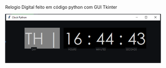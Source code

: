 
<p> Relogio Digital feito em código python com GUI Tkinter</p>

<img src="https://github.com/AndreRibeiroBorges/clock/blob/master/Image_Clock.png">
